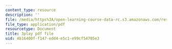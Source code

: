 ```yaml
---
content_type: resource
description: ''
file: /media/https%3A/open-learning-course-data-rc.s3.amazonaws.com/res-6-006-video-demonstrations-in-lasers-and-optics-spring-2008/4b16400ff147edd4e5c1e99cf54705e3_Vp4udMmeH7M.pdf
file_type: application/pdf
resourcetype: Document
title: 3play pdf file
uid: 4b16400f-f147-edd4-e5c1-e99cf54705e3
---
```

